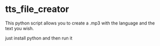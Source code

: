 # tts_file_creator
This python script allows you to create a .mp3 with the language and the text you wish.

just install python and then run it
